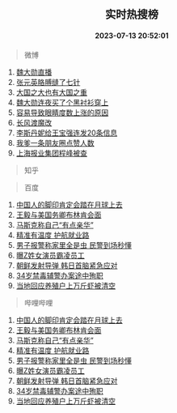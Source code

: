 <div align="center"><h2>实时热搜榜</h2><h4>2023-07-13 20:52:01</h4></div>

> 微博  

1. [魏大勋直播](https://s.weibo.com/weibo?q=%E9%AD%8F%E5%A4%A7%E5%8B%8B%E7%9B%B4%E6%92%AD&t=31&band_rank=1&Refer=top)<br />
2. [张元英胳膊缝了七针](https://s.weibo.com/weibo?q=%23%E5%BC%A0%E5%85%83%E8%8B%B1%E8%83%B3%E8%86%8A%E7%BC%9D%E4%BA%86%E4%B8%83%E9%92%88%23&t=31&band_rank=2&Refer=top)<br />
3. [大国之大也有大国之重](https://s.weibo.com/weibo?q=%23%E5%A4%A7%E5%9B%BD%E4%B9%8B%E5%A4%A7%E4%B9%9F%E6%9C%89%E5%A4%A7%E5%9B%BD%E4%B9%8B%E9%87%8D%23&t=31&band_rank=3&Refer=top)<br />
4. [魏大勋连夜买了个黑衬衫穿上](https://s.weibo.com/weibo?q=%23%E9%AD%8F%E5%A4%A7%E5%8B%8B%E8%BF%9E%E5%A4%9C%E4%B9%B0%E4%BA%86%E4%B8%AA%E9%BB%91%E8%A1%AC%E8%A1%AB%E7%A9%BF%E4%B8%8A%23&t=31&band_rank=4&Refer=top)<br />
5. [容易导致眼睛度数上涨的原因](https://s.weibo.com/weibo?q=%23%E5%AE%B9%E6%98%93%E5%AF%BC%E8%87%B4%E7%9C%BC%E7%9D%9B%E5%BA%A6%E6%95%B0%E4%B8%8A%E6%B6%A8%E7%9A%84%E5%8E%9F%E5%9B%A0%23&t=31&band_rank=5&Refer=top)<br />
6. [长风渡魔改](https://s.weibo.com/weibo?q=%23%E9%95%BF%E9%A3%8E%E6%B8%A1%E9%AD%94%E6%94%B9%23&t=31&band_rank=6&Refer=top)<br />
7. [李斯丹妮给王宝强连发20条信息](https://s.weibo.com/weibo?q=%23%E6%9D%8E%E6%96%AF%E4%B8%B9%E5%A6%AE%E7%BB%99%E7%8E%8B%E5%AE%9D%E5%BC%BA%E8%BF%9E%E5%8F%9120%E6%9D%A1%E4%BF%A1%E6%81%AF%23&t=31&band_rank=7&Refer=top)<br />
8. [我爹一条朋友圈点赞人数](https://s.weibo.com/weibo?q=%23%E6%88%91%E7%88%B9%E4%B8%80%E6%9D%A1%E6%9C%8B%E5%8F%8B%E5%9C%88%E7%82%B9%E8%B5%9E%E4%BA%BA%E6%95%B0%23&t=31&band_rank=8&Refer=top)<br />
9. [上海报业集团程峰被查](https://s.weibo.com/weibo?q=%23%E4%B8%8A%E6%B5%B7%E6%8A%A5%E4%B8%9A%E9%9B%86%E5%9B%A2%E7%A8%8B%E5%B3%B0%E8%A2%AB%E6%9F%A5%23&t=31&band_rank=9&Refer=top)<br />

> 知乎  


> 百度  

1. [中国人的脚印肯定会踏在月球上去](https://www.baidu.com/s?wd=%E4%B8%AD%E5%9B%BD%E4%BA%BA%E7%9A%84%E8%84%9A%E5%8D%B0%E8%82%AF%E5%AE%9A%E4%BC%9A%E8%B8%8F%E5%9C%A8%E6%9C%88%E7%90%83%E4%B8%8A%E5%8E%BB&sa=fyb_news&rsv_dl=fyb_news)<br />
2. [王毅与美国务卿布林肯会面](https://www.baidu.com/s?wd=%E7%8E%8B%E6%AF%85%E4%B8%8E%E7%BE%8E%E5%9B%BD%E5%8A%A1%E5%8D%BF%E5%B8%83%E6%9E%97%E8%82%AF%E4%BC%9A%E9%9D%A2&sa=fyb_news&rsv_dl=fyb_news)<br />
3. [马斯克称自己“有点亲华”](https://www.baidu.com/s?wd=%E9%A9%AC%E6%96%AF%E5%85%8B%E7%A7%B0%E8%87%AA%E5%B7%B1%E2%80%9C%E6%9C%89%E7%82%B9%E4%BA%B2%E5%8D%8E%E2%80%9D&sa=fyb_news&rsv_dl=fyb_news)<br />
4. [精准有温度 护航就业路](https://www.baidu.com/s?wd=%E7%B2%BE%E5%87%86%E6%9C%89%E6%B8%A9%E5%BA%A6+%E6%8A%A4%E8%88%AA%E5%B0%B1%E4%B8%9A%E8%B7%AF&sa=fyb_news&rsv_dl=fyb_news)<br />
5. [男子报警称家里全是虫 民警到场秒懂](https://www.baidu.com/s?wd=%E7%94%B7%E5%AD%90%E6%8A%A5%E8%AD%A6%E7%A7%B0%E5%AE%B6%E9%87%8C%E5%85%A8%E6%98%AF%E8%99%AB+%E6%B0%91%E8%AD%A6%E5%88%B0%E5%9C%BA%E7%A7%92%E6%87%82&sa=fyb_news&rsv_dl=fyb_news)<br />
6. [曝Z姓女演员霸凌员工](https://www.baidu.com/s?wd=%E6%9B%9DZ%E5%A7%93%E5%A5%B3%E6%BC%94%E5%91%98%E9%9C%B8%E5%87%8C%E5%91%98%E5%B7%A5&sa=fyb_news&rsv_dl=fyb_news)<br />
7. [朝鲜发射导弹 韩日首脑紧急应对](https://www.baidu.com/s?wd=%E6%9C%9D%E9%B2%9C%E5%8F%91%E5%B0%84%E5%AF%BC%E5%BC%B9+%E9%9F%A9%E6%97%A5%E9%A6%96%E8%84%91%E7%B4%A7%E6%80%A5%E5%BA%94%E5%AF%B9&sa=fyb_news&rsv_dl=fyb_news)<br />
8. [34岁禁毒辅警办案途中殉职](https://www.baidu.com/s?wd=34%E5%B2%81%E7%A6%81%E6%AF%92%E8%BE%85%E8%AD%A6%E5%8A%9E%E6%A1%88%E9%80%94%E4%B8%AD%E6%AE%89%E8%81%8C&sa=fyb_news&rsv_dl=fyb_news)<br />
9. [当地回应养殖户上万斤虾被清空](https://www.baidu.com/s?wd=%E5%BD%93%E5%9C%B0%E5%9B%9E%E5%BA%94%E5%85%BB%E6%AE%96%E6%88%B7%E4%B8%8A%E4%B8%87%E6%96%A4%E8%99%BE%E8%A2%AB%E6%B8%85%E7%A9%BA&sa=fyb_news&rsv_dl=fyb_news)<br />

> 哔哩哔哩  

1. [中国人的脚印肯定会踏在月球上去](https://www.baidu.com/s?wd=%E4%B8%AD%E5%9B%BD%E4%BA%BA%E7%9A%84%E8%84%9A%E5%8D%B0%E8%82%AF%E5%AE%9A%E4%BC%9A%E8%B8%8F%E5%9C%A8%E6%9C%88%E7%90%83%E4%B8%8A%E5%8E%BB&sa=fyb_news&rsv_dl=fyb_news)<br />
2. [王毅与美国务卿布林肯会面](https://www.baidu.com/s?wd=%E7%8E%8B%E6%AF%85%E4%B8%8E%E7%BE%8E%E5%9B%BD%E5%8A%A1%E5%8D%BF%E5%B8%83%E6%9E%97%E8%82%AF%E4%BC%9A%E9%9D%A2&sa=fyb_news&rsv_dl=fyb_news)<br />
3. [马斯克称自己“有点亲华”](https://www.baidu.com/s?wd=%E9%A9%AC%E6%96%AF%E5%85%8B%E7%A7%B0%E8%87%AA%E5%B7%B1%E2%80%9C%E6%9C%89%E7%82%B9%E4%BA%B2%E5%8D%8E%E2%80%9D&sa=fyb_news&rsv_dl=fyb_news)<br />
4. [精准有温度 护航就业路](https://www.baidu.com/s?wd=%E7%B2%BE%E5%87%86%E6%9C%89%E6%B8%A9%E5%BA%A6+%E6%8A%A4%E8%88%AA%E5%B0%B1%E4%B8%9A%E8%B7%AF&sa=fyb_news&rsv_dl=fyb_news)<br />
5. [男子报警称家里全是虫 民警到场秒懂](https://www.baidu.com/s?wd=%E7%94%B7%E5%AD%90%E6%8A%A5%E8%AD%A6%E7%A7%B0%E5%AE%B6%E9%87%8C%E5%85%A8%E6%98%AF%E8%99%AB+%E6%B0%91%E8%AD%A6%E5%88%B0%E5%9C%BA%E7%A7%92%E6%87%82&sa=fyb_news&rsv_dl=fyb_news)<br />
6. [曝Z姓女演员霸凌员工](https://www.baidu.com/s?wd=%E6%9B%9DZ%E5%A7%93%E5%A5%B3%E6%BC%94%E5%91%98%E9%9C%B8%E5%87%8C%E5%91%98%E5%B7%A5&sa=fyb_news&rsv_dl=fyb_news)<br />
7. [朝鲜发射导弹 韩日首脑紧急应对](https://www.baidu.com/s?wd=%E6%9C%9D%E9%B2%9C%E5%8F%91%E5%B0%84%E5%AF%BC%E5%BC%B9+%E9%9F%A9%E6%97%A5%E9%A6%96%E8%84%91%E7%B4%A7%E6%80%A5%E5%BA%94%E5%AF%B9&sa=fyb_news&rsv_dl=fyb_news)<br />
8. [34岁禁毒辅警办案途中殉职](https://www.baidu.com/s?wd=34%E5%B2%81%E7%A6%81%E6%AF%92%E8%BE%85%E8%AD%A6%E5%8A%9E%E6%A1%88%E9%80%94%E4%B8%AD%E6%AE%89%E8%81%8C&sa=fyb_news&rsv_dl=fyb_news)<br />
9. [当地回应养殖户上万斤虾被清空](https://www.baidu.com/s?wd=%E5%BD%93%E5%9C%B0%E5%9B%9E%E5%BA%94%E5%85%BB%E6%AE%96%E6%88%B7%E4%B8%8A%E4%B8%87%E6%96%A4%E8%99%BE%E8%A2%AB%E6%B8%85%E7%A9%BA&sa=fyb_news&rsv_dl=fyb_news)<br />
